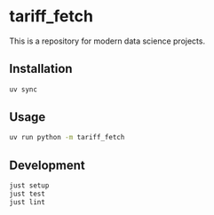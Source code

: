 # tariff_fetch

This is a repository for modern data science projects.

## Installation

```bash
uv sync
```

## Usage

```bash
uv run python -m tariff_fetch
```

## Development

```bash
just setup
just test
just lint
```
